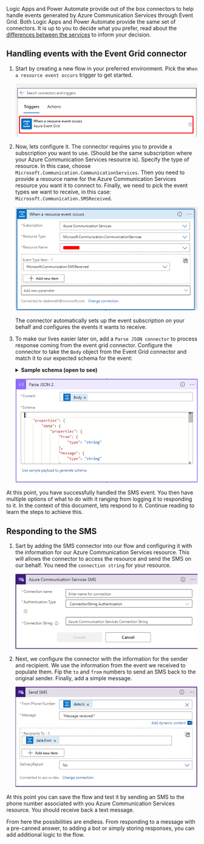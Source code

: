 Logic Apps and Power Automate provide out of the box connectors to help handle events generated by Azure Communication Services through Event Grid. Both Logic Apps and Power Automate provide the same set of connectors. It is up to you to decide what you prefer, read about the [differences between the services](https://learn.microsoft.com/microsoft-365/community/power-automate-vs-logic-apps) to inform your decision.

## Handling events with the Event Grid connector

1. Start by creating a new flow in your preferred environment. Pick the `When a resource event occurs` trigger to get started.

    ![trigger pick](../media/receive-sms/trigger-pick.png)

2. Now, lets configure it. The connector requires you to provide a subscription you want to use. (Should be the same subscription where your Azure Communication Services resource is). Specify the type of resource. In this case, choose `Microsoft.Communication.CommunicationServices`. Then you need to provide a resource name for the Azure Communication Services resource you want it to connect to. Finally, we need to pick the event types we want to receive, in this case: `Microsoft.Communication.SMSReceived`.

    ![event grid connector](../media/receive-sms/Event%20Grid%20Connector.png)

    The connector automatically sets up the event subscription on your behalf and configures the events it wants to receive.

3. To make our lives easier later on, add a `Parse JSON connector` to process response coming from the event grid connector. Configure the connector to take the `Body` object from the Event Grid connector and match it to our expected schema for the event:

    <details>
    <summary><b>Sample schema (open to see)</b></summary>

    ```json

        {
            "properties": {
                "data": {
                    "properties": {
                        "From": {
                            "type": "string"
                        },
                        "Message": {
                            "type": "string"
                        },
                        "MessageId": {
                            "type": "string"
                        },
                        "ReceivedTimestamp": {
                            "type": "string"
                        },
                        "To": {
                            "type": "string"
                        }
                    },
                    "type": "object"
                },
                "dataVersion": {
                    "type": "string"
                },
                "eventTime": {
                    "type": "string"
                },
                "eventType": {
                    "type": "string"
                },
                "id": {
                    "type": "string"
                },
                "metadataVersion": {
                    "type": "string"
                },
                "subject": {
                    "type": "string"
                },
                "topic": {
                    "type": "string"
                }
            },
            "type": "object"
        }

    ```

    </details>

    ![parse sms json](../media/receive-sms/parse_json_sms.png)

At this point, you have successfully handled the SMS event. You then have multiple options of what to do with it ranging from logging it to responding to it. In the context of this document, lets respond to it. Continue reading to learn the steps to achieve this.

## Responding to the SMS

1. Sart by adding the SMS connector into our flow and configuring it with the information for our Azure Communication Services resource. This will allows the connector to access the resource and send the SMS on our behalf. You need the `connection string` for your resource.

    ![set up of sms connector](../media/receive-sms/sms-connection.png)

2. Next, we configure the connector with the information for the sender and recipient. We use the information from the event we received to populate them. Fip the `to` and `from` numbers to send an SMS back to the original sender. Finally, add a simple message.

   ![sms configure](../media/receive-sms/sms-configure.png)

At this point you can save the flow and test it by sending an SMS to the phone number associated with you Azure Communication Services resource. You should receive back a text message.

From here the possibilities are endless. From responding to a message with a pre-canned answer, to adding a bot or simply storing responses, you can add additional logic to the flow.
